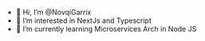 - 👋 Hi, I’m @NovqiGarrix
- 👀 I’m interested in NextJs and Typescript
- 🌱 I’m currently learning Microservices Arch in Node JS
<!---
NovqiGarrix/NovqiGarrix is a ✨ special ✨ repository because its `README.md` (this file) appears on your GitHub profile.
You can click the Preview link to take a look at your changes.
--->
